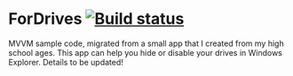 # ForDrives   [![Build status](https://ci.appveyor.com/api/projects/status/77gkihhd02ulgni7?svg=true)](https://ci.appveyor.com/project/Radon222/fordrives)
MVVM sample code, migrated from a small app that I created from my high school ages.
This app can help you hide or disable your drives in Windows Explorer. Details to be updated!
